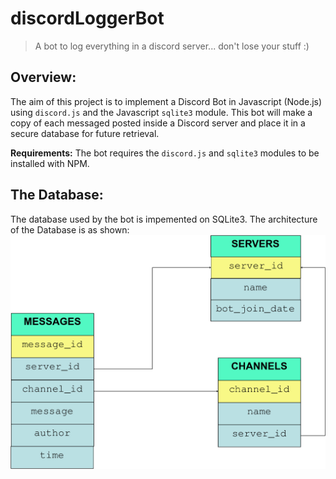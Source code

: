 # discordLoggerBot

> A bot to log everything in a discord server... don't lose your stuff :)

## Overview:

The aim of this project is to implement a Discord Bot in Javascript (Node.js) using `discord.js` and the Javascript 
`sqlite3` module. This bot will make a copy of each messaged posted inside a Discord server and place it in a secure database for future retrieval.

**Requirements:** The bot requires the `discord.js` and `sqlite3` modules to be installed with NPM.

## The Database:

The database used by the bot is impemented on SQLite3. The architecture of the Database is as shown:  
![Database Architecture](db-chart.jpg)

